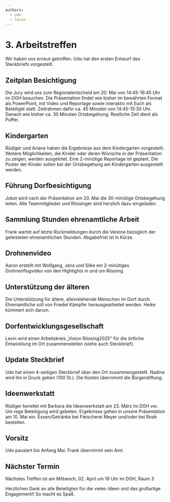 ```yaml
---
authors:
  - udo
  - levin
---
```


# 3. Arbeitstreffen

Wir haben uns erneut getroffen. Udo hat den ersten Entwurf des Steckbriefs
vorgestellt.

<!-- truncate -->

## Zeitplan Besichtigung

Die Jury wird uns zum Regionalentscheid am 20. Mai von 14:45-16:45 Uhr im DGH
besuchen. Die Präsentation findet wie bisher im bewährten Format als PowerPoint,
mit Video und Reportage sowie interaktiv mit Euch als Beteiligte statt.
Zeitrahmen dafür ca. 45 Minuten von 14:45-15:30 Uhr. Danach wie bisher ca. 30
Minuten Ortsbegehung. Restliche Zeit dient als Puffer.

## Kindergarten

Rüdiger und Ariane haben die Ergebnisse aus dem Kindergarten vorgestellt.
Weitere Möglichkeiten, die Kinder oder deren Wünsche in der Präsentation zu
zeigen, werden ausgelotet. Eine 2-minütige Reportage ist geplant. Die Poster der
Kinder sollen bei der Ortsbegehung am Kindergarten ausgestellt werden.

## Führung Dorfbesichtigung

Jobst wird nach der Präsentation am 20. Mai die 30-minütige Ortsbegehung leiten.
Alle Teammitglieder und Rössinger sind herzlich dazu eingeladen.

## Sammlung Stunden ehrenamtliche Arbeit

Frank wartet auf letzte Rückmeldungen durch die Vereine bezüglich der
geleisteten ehrenamtlichen Stunden. Abgabefrist ist in Kürze.

## Drohnenvideo

Aaron erstellt mit Wolfgang, Jens und Silke ein 2-minütiges Drohnenflugvideo von
den Highlights in und um Rössing.

## Unterstützung der älteren

Die Unterstützung für ältere, alleinstehende Menschen im Dorf durch
Ehrenamtliche soll von Friedel Kämpfer herausgearbeitet werden. Heike kümmert
sich darum.

## Dorfentwicklungsgesellschaft

Levin wird einen Arbeitskreis „Vision Rössing2025“ für die örtliche Entwicklung
im Ort zusammenstellen (siehe auch Steckbrief).

## Update Steckbrief

Udo hat einen 4-seitigen Steckbrief über den Ort zusammengestellt. Nadine wird
ihn in Druck geben (100 St.). Die Kosten übernimmt die Bürgerstiftung.

## Ideenwerkstatt

Rüdiger bereitet mit Barbara die Ideenwerkstatt am 23. März im DGH vor. Um rege
Beteiligung wird gebeten. Ergebnisse gehen in unsere Präsentation am 10. Mai
ein. Essen/Getränke bei Fleischerei Meyer und/oder bei Rnah bestellen.

## Vorsitz

Udo pausiert bis Anfang Mai. Frank übernimmt sein Amt.

## Nächster Termin

Nächstes Treffen ist am Mittwoch, 02. April um 19 Uhr im DGH, Raum 3

Herzlichen Dank an alle Beteiligten für die vielen Ideen und das großartige
Engagement!! So macht es Spaß.
